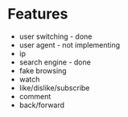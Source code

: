 # Features

- user switching - done
- user agent  - not implementing
- ip
- search engine - done
- fake browsing
- watch
- like/dislike/subscribe
- comment
- back/forward

